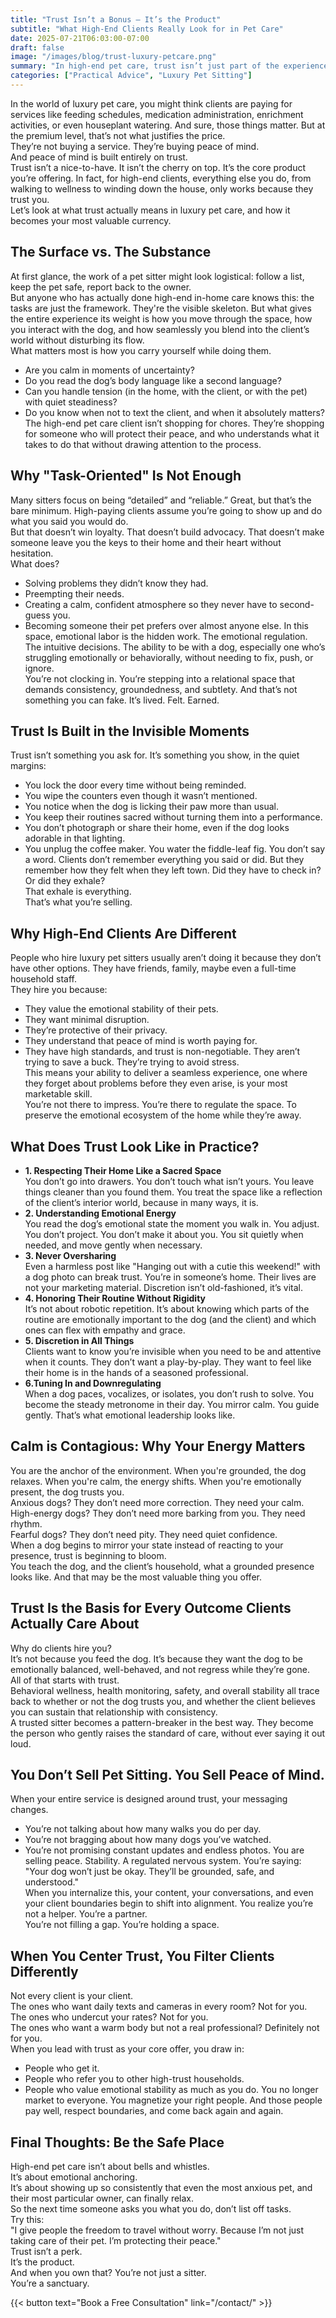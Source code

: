 ```yaml
---
title: "Trust Isn’t a Bonus – It’s the Product"
subtitle: "What High-End Clients Really Look for in Pet Care" 
date: 2025-07-21T06:03:00-07:00 
draft: false 
image: "/images/blog/trust-luxury-petcare.png" 
summary: "In high-end pet care, trust isn’t just part of the experience—it is the experience, and by embodying calm leadership, emotional fluency, and quiet consistency, professional sitters offer what discerning clients value most: peace of mind, emotional stability for their pets, and a seamless presence that protects both home and heart." 
categories: ["Practical Advice", "Luxury Pet Sitting"]
---
```



In the world of luxury pet care, you might think clients are paying for services like feeding schedules, medication administration, enrichment activities, or even houseplant watering. And sure, those things matter. But at the premium level, that’s not what justifies the price.\
They’re not buying a service. They’re buying peace of mind.\
And peace of mind is built entirely on trust.\
Trust isn’t a nice-to-have. It isn’t the cherry on top. It’s the core product you’re offering. In fact, for high-end clients, everything else you do, from walking to wellness to winding down the house, only works because they trust you.\
Let’s look at what trust actually means in luxury pet care, and how it becomes your most valuable currency.

## The Surface vs. The Substance
At first glance, the work of a pet sitter might look logistical: follow a list, keep the pet safe, report back to the owner.\
But anyone who has actually done high-end in-home care knows this: the tasks are just the framework. They're the visible skeleton. But what gives the entire experience its weight is how you move through the space, how you interact with the dog, and how seamlessly you blend into the client’s world without disturbing its flow.\
What matters most is how you carry yourself while doing them.
* Are you calm in moments of uncertainty?
* Do you read the dog’s body language like a second language?
* Can you handle tension (in the home, with the client, or with the pet) with quiet steadiness?
* Do you know when not to text the client, and when it absolutely matters?
The high-end pet care client isn’t shopping for chores. They’re shopping for someone who will protect their peace, and who understands what it takes to do that without drawing attention to the process.

## Why "Task-Oriented" Is Not Enough
Many sitters focus on being “detailed” and “reliable.” Great, but that’s the bare minimum. High-paying clients assume you’re going to show up and do what you said you would do.\
But that doesn’t win loyalty. That doesn’t build advocacy. That doesn’t make someone leave you the keys to their home and their heart without hesitation.\
What does?
* Solving problems they didn’t know they had.
* Preempting their needs.
* Creating a calm, confident atmosphere so they never have to second-guess you.
* Becoming someone their pet prefers over almost anyone else.
In this space, emotional labor is the hidden work. The emotional regulation. The intuitive decisions. The ability to be with a dog, especially one who’s struggling emotionally or behaviorally, without needing to fix, push, or ignore.\
You’re not clocking in. You’re stepping into a relational space that demands consistency, groundedness, and subtlety. And that’s not something you can fake. It’s lived. Felt. Earned.

## Trust Is Built in the Invisible Moments
Trust isn’t something you ask for. It’s something you show, in the quiet margins:
* You lock the door every time without being reminded.
* You wipe the counters even though it wasn’t mentioned.
* You notice when the dog is licking their paw more than usual.
* You keep their routines sacred without turning them into a performance.
* You don’t photograph or share their home, even if the dog looks adorable in that lighting.
* You unplug the coffee maker. You water the fiddle-leaf fig. You don’t say a word.
Clients don’t remember everything you said or did. But they remember how they felt when they left town. Did they have to check in? Or did they exhale?\
That exhale is everything.\
That’s what you’re selling.

## Why High-End Clients Are Different
People who hire luxury pet sitters usually aren’t doing it because they don’t have other options. They have friends, family, maybe even a full-time household staff.\
They hire you because:
* They value the emotional stability of their pets.
* They want minimal disruption.
* They’re protective of their privacy.
* They understand that peace of mind is worth paying for.
* They have high standards, and trust is non-negotiable.
They aren’t trying to save a buck.
They’re trying to avoid stress.\
This means your ability to deliver a seamless experience, one where they forget about problems before they even arise, is your most marketable skill.\
You’re not there to impress. You’re there to regulate the space. To preserve the emotional ecosystem of the home while they’re away.

## What Does Trust Look Like in Practice?
* **1. Respecting Their Home Like a Sacred Space**\
You don’t go into drawers. You don’t touch what isn’t yours. You leave things cleaner than you found them. You treat the space like a reflection of the client’s interior world, because in many ways, it is.
* **2. Understanding Emotional Energy**\
You read the dog’s emotional state the moment you walk in. You adjust. You don’t project. You don’t make it about you. You sit quietly when needed, and move gently when necessary.
* **3. Never Oversharing**\
Even a harmless post like "Hanging out with a cutie this weekend!" with a dog photo can break trust. You’re in someone’s home. Their lives are not your marketing material. Discretion isn’t old-fashioned, it’s vital.
* **4. Honoring Their Routine Without Rigidity**\
It’s not about robotic repetition. It’s about knowing which parts of the routine are emotionally important to the dog (and the client) and which ones can flex with empathy and grace.
* **5. Discretion in All Things**\
Clients want to know you’re invisible when you need to be and attentive when it counts. They don’t want a play-by-play. They want to feel like their home is in the hands of a seasoned professional.
* **6.Tuning In and Downregulating**\
When a dog paces, vocalizes, or isolates, you don’t rush to solve. You become the steady metronome in their day. You mirror calm. You guide gently. That’s what emotional leadership looks like.

## Calm is Contagious: Why Your Energy Matters
You are the anchor of the environment. When you're grounded, the dog relaxes. When you're calm, the energy shifts. When you're emotionally present, the dog trusts you.\
Anxious dogs? They don’t need more correction.
They need your calm.\
High-energy dogs? They don’t need more barking from you.
They need rhythm.\
Fearful dogs? They don’t need pity.
They need quiet confidence.\
When a dog begins to mirror your state instead of reacting to your presence, trust is beginning to bloom.\
You teach the dog, and the client’s household, what a grounded presence looks like. And that may be the most valuable thing you offer.

## Trust Is the Basis for Every Outcome Clients Actually Care About
Why do clients hire you?\
It’s not because you feed the dog.
It’s because they want the dog to be emotionally balanced, well-behaved, and not regress while they’re gone.\
All of that starts with trust.\
Behavioral wellness, health monitoring, safety, and overall stability all trace back to whether or not the dog trusts you, and whether the client believes you can sustain that relationship with consistency.\
A trusted sitter becomes a pattern-breaker in the best way. They become the person who gently raises the standard of care, without ever saying it out loud.

## You Don’t Sell Pet Sitting. You Sell Peace of Mind.
When your entire service is designed around trust, your messaging changes.
* You’re not talking about how many walks you do per day.
* You’re not bragging about how many dogs you’ve watched.
* You’re not promising constant updates and endless photos.
You are selling peace. Stability. A regulated nervous system. You’re saying:\
"Your dog won’t just be okay. They’ll be grounded, safe, and understood."\
When you internalize this, your content, your conversations, and even your client boundaries begin to shift into alignment. You realize you’re not a helper. You’re a partner.\
You’re not filling a gap. You’re holding a space.

## When You Center Trust, You Filter Clients Differently
Not every client is your client.\
The ones who want daily texts and cameras in every room? Not for you.\
The ones who undercut your rates? Not for you.\
The ones who want a warm body but not a real professional? Definitely not for you.\
When you lead with trust as your core offer, you draw in:
* People who get it.
* People who refer you to other high-trust households.
* People who value emotional stability as much as you do.
You no longer market to everyone. You magnetize your right people. And those people pay well, respect boundaries, and come back again and again.

## Final Thoughts: Be the Safe Place
High-end pet care isn’t about bells and whistles.\
It’s about emotional anchoring.\
It’s about showing up so consistently that even the most anxious pet, and their most particular owner, can finally relax.\
So the next time someone asks you what you do, don’t list off tasks.\
Try this:\
"I give people the freedom to travel without worry. Because I’m not just taking care of their pet. I’m protecting their peace."\
Trust isn’t a perk.\
It’s the product.\
And when you own that? You’re not just a sitter.\
You’re a sanctuary.

{{< button text="Book a Free Consultation" link="/contact/" >}}
